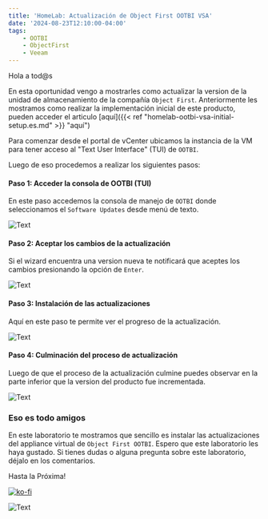 ```yaml
---
title: 'HomeLab: Actualización de Object First OOTBI VSA'
date: '2024-08-23T12:10:00-04:00'
tags:
    - OOTBI
    - ObjectFirst
    - Veeam
---
```


Hola a tod@s

En esta oportunidad vengo a mostrarles como actualizar la version de la unidad de almacenamiento de la compañía `Object First`. Anteriormente les mostramos como realizar la implementación inicial de este producto, pueden acceder el articulo [aquí]({{< ref "homelab-ootbi-vsa-initial-setup.es.md" >}} "aquí")

Para comenzar desde el portal de vCenter ubicamos la instancia de la VM para tener acceso al "Text User Interface" (TUI) de `OOTBI`.

Luego de eso procedemos a realizar los siguientes pasos:

#### Paso 1: Acceder la consola de OOTBI (TUI)

En este paso accedemos la consola de manejo de `OOTBI` donde seleccionamos el `Software Updates` desde menú de texto.

![Text](/img/2024/homelab-ootbi-update-version/OOTBI-Update-00.webp)

#### Paso 2: Aceptar los cambios de la actualización

Si el wizard encuentra una version nueva te notificará que aceptes los cambios presionando la opción de `Enter`.

![Text](/img/2024/homelab-ootbi-update-version/OOTBI-Update-01.webp)

#### Paso 3: Instalación de las actualizaciones

Aquí en este paso te permite ver el progreso de la actualización.

![Text](/img/2024/homelab-ootbi-update-version/OOTBI-Update-02.webp)

#### Paso 4: Culminación del proceso de actualización

Luego de que el proceso de la actualización culmine puedes observar en la parte inferior que la version del producto fue incrementada.

![Text](/img/2024/homelab-ootbi-update-version/OOTBI-Update-03.webp)

### Eso es todo amigos

En este laboratorio te mostramos que sencillo es instalar las actualizaciones del appliance virtual de `Object First OOTBI`. Espero que este laboratorio les haya gustado. Si tienes dudas o alguna pregunta sobre este laboratorio, déjalo en los comentarios.

Hasta la Próxima!

[![ko-fi](https://ko-fi.com/img/githubbutton_sm.svg)](https://ko-fi.com/F1F8DEV80)

![Text](/img/2024/homelab-ootbi-update-version/HastaLuegoJirafales.png#center)

